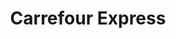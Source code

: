 ---
title: "Carrefour Express"
url: /madrid/carrefour-express-calle-de-jose-del-hierro/
shop: comodidad
---